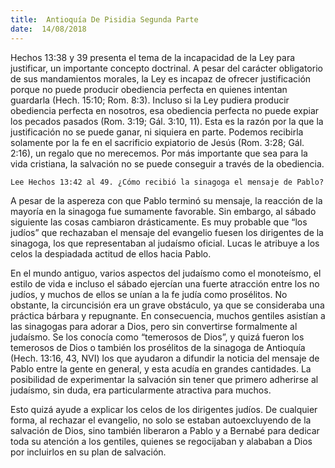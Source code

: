 ```yaml
---
title:  Antioquía De Pisidia Segunda Parte
date:  14/08/2018
---
```


Hechos 13:38 y 39 presenta el tema de la incapacidad de la Ley para justificar, un importante concepto doctrinal. A pesar del carácter obligatorio de sus mandamientos morales, la Ley es incapaz de ofrecer justificación porque no puede producir obediencia perfecta en quienes intentan guardarla (Hech. 15:10; Rom. 8:3). Incluso si la Ley pudiera producir obediencia perfecta en nosotros, esa obediencia perfecta no puede expiar los pecados pasados (Rom. 3:19; Gál. 3:10, 11). Esta es la razón por la que la justificación no se puede ganar, ni siquiera en parte. Podemos recibirla solamente por la fe en el sacrificio expiatorio de Jesús (Rom. 3:28; Gál. 2:16), un regalo que no merecemos. Por más importante que sea para la vida cristiana, la salvación no se puede conseguir a través de la obediencia.

`Lee Hechos 13:42 al 49. ¿Cómo recibió la sinagoga el mensaje de Pablo?`

A pesar de la aspereza con que Pablo terminó su mensaje, la reacción de la mayoría en la sinagoga fue sumamente favorable. Sin embargo, al sábado siguiente las cosas cambiaron drásticamente. Es muy probable que “los judíos” que rechazaban el mensaje del evangelio fuesen los dirigentes de la sinagoga, los que representaban al judaísmo oficial. Lucas le atribuye a los celos la despiadada actitud de ellos hacia Pablo.

En el mundo antiguo, varios aspectos del judaísmo como el monoteísmo, el estilo de vida e incluso el sábado ejercían una fuerte atracción entre los no judíos, y muchos de ellos se unían a la fe judía como prosélitos. No obstante, la circuncisión era un grave obstáculo, ya que se consideraba una práctica bárbara y repugnante. En consecuencia, muchos gentiles asistían a las sinagogas para adorar a Dios, pero sin convertirse formalmente al judaísmo. Se los conocía como “temerosos de Dios”, y quizá fueron los temerosos de Dios o también los prosélitos de la sinagoga de Antioquía (Hech. 13:16, 43, NVI) los que ayudaron a difundir la noticia del mensaje de Pablo entre la gente en general, y esta acudía en grandes cantidades. La posibilidad de experimentar la salvación sin tener que primero adherirse al judaísmo, sin duda, era particularmente atractiva para muchos.

Esto quizá ayude a explicar los celos de los dirigentes judíos. De cualquier forma, al rechazar el evangelio, no solo se estaban autoexcluyendo de la salvación de Dios, sino también liberaron a Pablo y a Bernabé para dedicar toda su atención a los gentiles, quienes se regocijaban y alababan a Dios por incluirlos en su plan de salvación.
